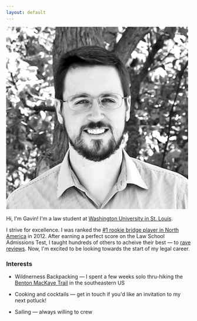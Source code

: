 ```yaml
---
layout: default
---
```


<img class="portrait" src="/images/gavin.png" alt="Portrait photo of Gavin.">

Hi, I'm Gavin! I'm a law student at [Washington University in St. Louis](https://law.wustl.edu/).

I strive for excellence. I was ranked the [#1 rookie bridge player in North America](https://web3.acbl.org/mpraces/?year=2012&race=MMA) in 2012. After earning a perfect score on the Law School Admissions Test, I taught hundreds of others to acheive their best &mdash; to [rave reviews](/testimonials/). Now, I'm excited to be looking towards the start of my legal career.

### Interests

* Wildnerness Backpacking &mdash; I spent a few weeks solo thru-hiking the [Benton MacKaye Trail](http://www.bmta.org/) in the southeastern US
* Cooking and cocktails &mdash; get in touch if you'd like an invitation to my next potluck!
* Sailing &mdash; always willing to crew

  <!---
  <p class="rss-subscribe">subscribe <a href="{{ "/feed.xml" | prepend: site.baseurl }}">via RSS</a></p>
  --->